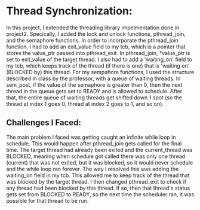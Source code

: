 # Thread Synchronization:
In this project, I extended the threading library impelmentation done in project2. Specically, I added the lock and unlock functions, pthread_join, and the semaphore functions. In order to incorporate the pthread_join function, I had to add an exit_value field to my tcb, which is a pointer that stores the value_ptr passed into pthread_exit. In pthread_join, *value_ptr is set to exit_value of the target thread. I also had to add a 'waiting_on' field to my tcb, which keeps track of the thread (if there is one) that is 'waiting on' (BLOCKED by) this thread. For my sempahore functions, I used the structure described in class by the professor, with a queue of waiting threads. In sem_post, if the value of the semaphore is greater than 0, then the next thread in the queue gets set to READY and is allowed to schedule. After that, the entire queue of waiting threads get shifted down 1 spot (so the thread at index 1 goes 0, thread at index 2 goes to 1, and so on).
## Challenges I Faced:
The main problem I faced was getting caught an infinite while loop in schedule. This would happen after pthread_join gets called for the final time. The target thread had already been exited and the current_thread was BLOCKED, meaning when schedule got called there was only one thread (current) that was not exited, but it was blocked, so it would never schedule and the while loop ran forever. The way I resolved this was adding the waiting_on field in my tcb. This allowed me to keep track of the thread that was blocked by the target thread. I then changed pthread_exit to check if any thread had been blocked by this thread. If so, then that thread's status gets set from BLOCKED to READY, so the next time the scheduler ran, it was possible for that thread to be run.
